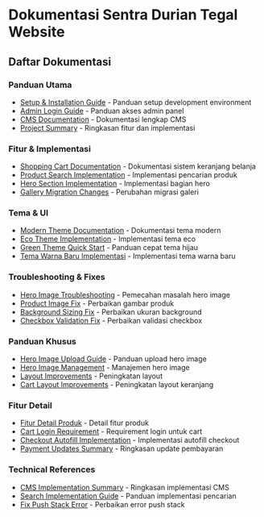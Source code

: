 # Dokumentasi Sentra Durian Tegal Website

## Daftar Dokumentasi

### Panduan Utama
- [Setup & Installation Guide](SETUP_TESTING_GUIDE.md) - Panduan setup development environment
- [Admin Login Guide](ADMIN_LOGIN_GUIDE.md) - Panduan akses admin panel
- [CMS Documentation](CMS_DOCUMENTATION.md) - Dokumentasi lengkap CMS
- [Project Summary](PROJECT_SUMMARY.md) - Ringkasan fitur dan implementasi

### Fitur & Implementasi
- [Shopping Cart Documentation](SHOPPING_CART_DOCUMENTATION.md) - Dokumentasi sistem keranjang belanja
- [Product Search Implementation](PRODUCT_SEARCH_IMPLEMENTATION.md) - Implementasi pencarian produk
- [Hero Section Implementation](HERO_SECTION_IMPLEMENTATION.md) - Implementasi bagian hero
- [Gallery Migration Changes](GALLERY_MIGRATION_CHANGES.md) - Perubahan migrasi galeri

### Tema & UI
- [Modern Theme Documentation](MODERN_THEME_DOCUMENTATION.md) - Dokumentasi tema modern
- [Eco Theme Implementation](ECO_THEME_IMPLEMENTATION.md) - Implementasi tema eco
- [Green Theme Quick Start](GREEN_THEME_QUICK_START.md) - Panduan cepat tema hijau
- [Tema Warna Baru Implementasi](TEMA_WARNA_BARU_IMPLEMENTASI.md) - Implementasi tema warna baru

### Troubleshooting & Fixes
- [Hero Image Troubleshooting](HERO_IMAGE_TROUBLESHOOTING.md) - Pemecahan masalah hero image
- [Product Image Fix](PRODUCT_IMAGE_FIX.md) - Perbaikan gambar produk
- [Background Sizing Fix](BACKGROUND_SIZING_FIX.md) - Perbaikan ukuran background
- [Checkbox Validation Fix](CHECKBOX_VALIDATION_FIX.md) - Perbaikan validasi checkbox

### Panduan Khusus
- [Hero Image Upload Guide](HERO_IMAGE_UPLOAD_GUIDE.md) - Panduan upload hero image
- [Hero Image Management](HERO_IMAGE_MANAGEMENT.md) - Manajemen hero image
- [Layout Improvements](LAYOUT_IMPROVEMENTS.md) - Peningkatan layout
- [Cart Layout Improvements](CART_LAYOUT_IMPROVEMENTS.md) - Peningkatan layout keranjang

### Fitur Detail
- [Fitur Detail Produk](FITUR_DETAIL_PRODUK.md) - Detail fitur produk
- [Cart Login Requirement](CART_LOGIN_REQUIREMENT.md) - Requirement login untuk cart
- [Checkout Autofill Implementation](CHECKOUT_AUTOFILL_IMPLEMENTATION.md) - Implementasi autofill checkout
- [Payment Updates Summary](PAYMENT_UPDATES_SUMMARY.md) - Ringkasan update pembayaran

### Technical References
- [CMS Implementation Summary](CMS_IMPLEMENTATION_SUMMARY.md) - Ringkasan implementasi CMS
- [Search Implementation Guide](SEARCH_IMPLEMENTATION_GUIDE.md) - Panduan implementasi pencarian
- [Fix Push Stack Error](FIX_PUSH_STACK_ERROR.md) - Perbaikan error push stack
